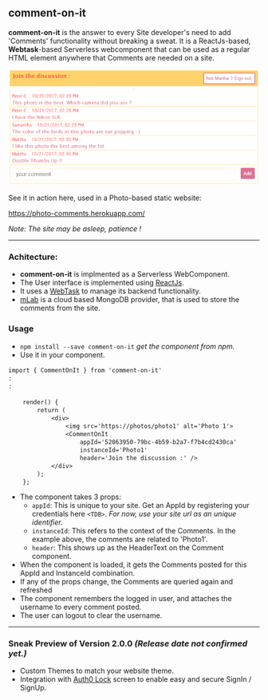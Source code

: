 ##  comment-on-it

**comment-on-it** is the answer to every Site developer's need to add 'Comments' functionality without breaking a sweat. It is a ReactJs-based, **Webtask**-based Serverless webcomponent that can be used as a regular HTML element anywhere that Comments are needed on a site.

<p align="center">
  <img src="img/CommentOnIt.png" width="550"/>
</p>

See it in action here, used in a Photo-based static website:

https://photo-comments.herokuapp.com/

*Note: The site may be asleep, patience !*

---
### Achitecture:

*   **comment-on-it** is implmented as a Serverless WebComponent.
*   The User interface is implemented using [ReactJs](https://reactjs.org/).
*   It uses a [WebTask](https://webtask.io/) to manage its backend functionality.
*   [mLab](https://mlab.com/) is a cloud based MongoDB provider, that is used to store the comments from the site.

### Usage

*   ```npm install --save comment-on-it```  *get the component from npm.*
*   Use it in your component.
```
import { CommentOnIt } from 'comment-on-it'
:
:

    render() {
        return (
            <div>
                <img src='https://photos/photo1' alt='Photo 1'>
                <CommentOnIt
                    appId='52063950-79bc-4b59-b2a7-f7b4cd2430ca'
                    instanceId='Photo1'
                    header='Join the discussion :' />
            </div>
        );
    };

```
*   The component takes 3 props:
    *   ```appId```: This is unique to your site. Get an AppId by registering your credentials here ```<TDB>```. *For now, use your site url as an unique identifier.*
    *  ```instanceId```: This refers to the context of the Comments. In the example above, the comments are related to 'Photo1'.
    *  ```header```: This shows up as the HeaderText on the Comment component.
*   When the component is loaded, it gets the Comments posted for this AppId and InstanceId combination.
*   If any of the props change, the Comments are queried again and refreshed
*   The component remembers the logged in user, and attaches the username to every comment posted.
*   The user can logout to clear the username.

---

### Sneak Preview of Version 2.0.0 *(Release date not confirmed yet.)*
*   Custom Themes to match your website theme.
*   Integration with [Auth0 Lock](https://auth0.com/lock) screen to enable easy and secure SignIn / SignUp.
